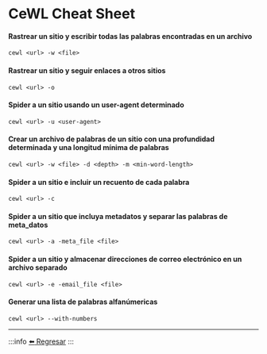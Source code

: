 # CeWL Cheat Sheet

#### Rastrear un sitio y escribir todas las palabras encontradas en un archivo
```
cewl <url> -w <file>
```

#### Rastrear un sitio y seguir enlaces a otros sitios
```
cewl <url> -o
```

#### Spider a un sitio usando un user-agent determinado
```
cewl <url> -u <user-agent>
```

#### Crear un archivo de palabras de un sitio con una profundidad determinada y una longitud mínima de palabras
```
cewl <url> -w <file> -d <depth> -m <min-word-length>
```

#### Spider a un sitio e incluir un recuento de cada palabra
```
cewl <url> -c
```

#### Spider a un sitio que incluya metadatos y separar las palabras de meta_datos
```
cewl <url> -a -meta_file <file>
```

#### Spider a un sitio y almacenar direcciones de correo electrónico en un archivo separado
```
cewl <url> -e -email_file <file>
```

#### Generar una lista de palabras alfanúmericas
```
cewl <url> --with-numbers
```

---
:::info
[:arrow_left: Regresar](https://github.com/m4lal0/cheatsheets)
:::